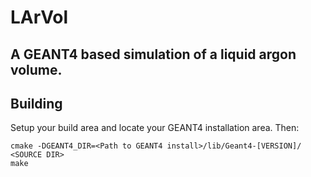 # LArVol
## A GEANT4 based simulation of a liquid argon volume.

## Building
Setup your build area and locate your GEANT4 installation area. Then:

```
cmake -DGEANT4_DIR=<Path to GEANT4 install>/lib/Geant4-[VERSION]/ <SOURCE DIR>
make
```
